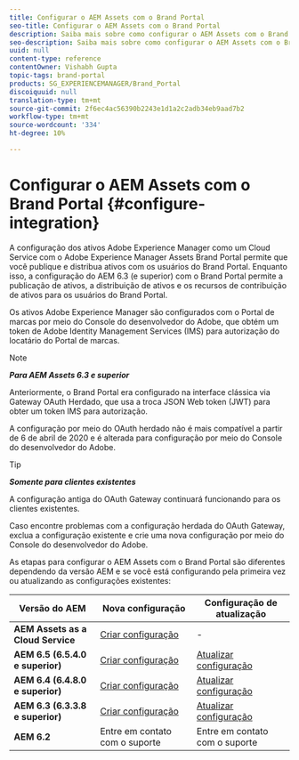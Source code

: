 ```yaml
---
title: Configurar o AEM Assets com o Brand Portal
seo-title: Configurar o AEM Assets com o Brand Portal
description: Saiba mais sobre como configurar o AEM Assets com o Brand Portal.
seo-description: Saiba mais sobre como configurar o AEM Assets com o Brand Portal.
uuid: null
content-type: reference
contentOwner: Vishabh Gupta
topic-tags: brand-portal
products: SG_EXPERIENCEMANAGER/Brand_Portal
discoiquuid: null
translation-type: tm+mt
source-git-commit: 2f6ec4ac56390b2243e1d1a2c2adb34eb9aad7b2
workflow-type: tm+mt
source-wordcount: '334'
ht-degree: 10%

---
```



# Configurar o AEM Assets com o Brand Portal {#configure-integration}

A configuração dos ativos Adobe Experience Manager como um Cloud Service com o Adobe Experience Manager Assets Brand Portal permite que você publique e distribua ativos com os usuários do Brand Portal. Enquanto isso, a configuração do AEM 6.3 (e superior) com o Brand Portal permite a publicação de ativos, a distribuição de ativos e os recursos de contribuição de ativos para os usuários do Brand Portal.

Os ativos Adobe Experience Manager são configurados com o Portal de marcas por meio do Console do desenvolvedor do Adobe, que obtém um token de Adobe Identity Management Services (IMS) para autorização do locatário do Portal de marcas.

>[!NOTE]
>
>***Para AEM Assets 6.3 e superior***
>
>Anteriormente, o Brand Portal era configurado na interface clássica via Gateway OAuth Herdado, que usa a troca JSON Web token (JWT) para obter um token IMS para autorização.
>
>A configuração por meio do OAuth herdado não é mais compatível a partir de 6 de abril de 2020 e é alterada para configuração por meio do Console do desenvolvedor do Adobe.


>[!TIP]
>
>***Somente para clientes existentes***
>
>A configuração antiga do OAuth Gateway continuará funcionando para os clientes existentes.
>
>Caso encontre problemas com a configuração herdada do OAuth Gateway, exclua a configuração existente e crie uma nova configuração por meio do Console do desenvolvedor do Adobe.

As etapas para configurar o AEM Assets com o Brand Portal são diferentes dependendo da versão AEM e se você está configurando pela primeira vez ou atualizando as configurações existentes:

| **Versão do AEM** | **Nova configuração** | **Configuração de atualização** |
|---|---|---|
| **AEM Assets as a Cloud Service** | [Criar configuração](https://docs.adobe.com/content/help/en/experience-manager-cloud-service/assets/brand-portal/configure-aem-assets-with-brand-portal.html) | - |
| **AEM 6.5 (6.5.4.0 e superior)** | [Criar configuração](https://docs.adobe.com/content/help/en/experience-manager-65/assets/brandportal/configure-aem-assets-with-brand-portal.html) | [Atualizar configuração](https://docs.adobe.com/content/help/en/experience-manager-65/assets/brandportal/configure-aem-assets-with-brand-portal.html#upgrade-integration-65) |
| **AEM 6.4 (6.4.8.0 e superior)** | [Criar configuração](https://docs.adobe.com/content/help/en/experience-manager-64/assets/brandportal/configure-aem-assets-with-brand-portal.html) | [Atualizar configuração](https://docs.adobe.com/content/help/en/experience-manager-64/assets/brandportal/configure-aem-assets-with-brand-portal.html#upgrade-integration-64) |
| **AEM 6.3 (6.3.3.8 e superior)** | [Criar configuração](https://helpx.adobe.com/experience-manager/6-3/assets/using/brand-portal-configuring-integration.html) | [Atualizar configuração](https://helpx.adobe.com/experience-manager/6-3/assets/using/brand-portal-configuring-integration.html#Upgradeconfiguration) |
| **AEM 6.2** | Entre em contato com o suporte | Entre em contato com o suporte |
